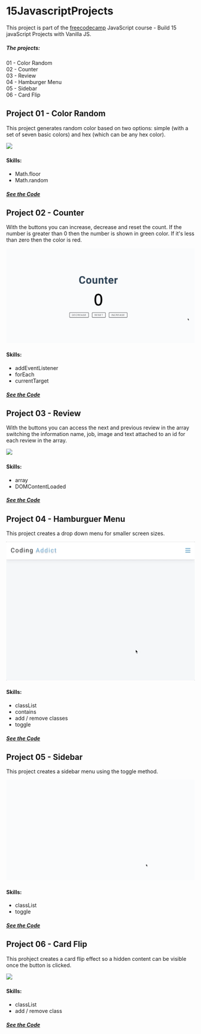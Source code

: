 # 15JavascriptProjects

This project is part of the [freecodecamp](https://www.youtube.com/watch?v=3PHXvlpOkf4) JavaScript course - Build 15 javaScript Projects with Vanilla JS.

##### The projects:
01 - Color Random<br/>
02 - Counter<br/>
03 - Review<br/>
04 - Hamburger Menu<br/>
05 - Sidebar<br/>
06 - Card Flip<br/>

## Project 01 - Color Random
This project generates random color based on two options: simple (with a set of seven basic colors) and hex (which can be any hex color).

![](./demo/project01.gif)

#### Skills:
- Math.floor
- Math.random

##### [See the Code](https://github.com/ynaraoliveira/15JavascriptProjects/tree/master/projects/01-color-random)

## Project 02 - Counter
With the buttons you can increase, decrease and reset the count. If the number is greater than 0 then the number is shown in green color. If it's less than zero then the color is red.

![](./demo/project02.gif)

#### Skills:
- addEventListener
- forEach
- currentTarget

##### [See the Code](https://github.com/ynaraoliveira/15JavascriptProjects/tree/master/projects/02-counter)

## Project 03 - Review
With the buttons you can access the next and previous review in the array switching the information name, job, image and text attached to an id for each review in the array.

![](./demo/project03.gif)

#### Skills:
- array
- DOMContentLoaded

##### [See the Code](https://github.com/ynaraoliveira/15JavascriptProjects/tree/master/projects/03-review)

## Project 04 - Hamburguer Menu
This project creates a drop down menu for smaller screen sizes. 

![](./demo/project04.gif)

#### Skills:
- classList
- contains
- add / remove classes
- toggle

##### [See the Code](https://github.com/ynaraoliveira/15JavascriptProjects/tree/master/projects/04-hamburger-menu)

## Project 05 - Sidebar
This project creates a sidebar menu using the toggle method. 

![](./demo/project05.gif)

#### Skills:
- classList
- toggle

##### [See the Code](https://github.com/ynaraoliveira/15JavascriptProjects/tree/master/projects/05-sidebar)

## Project 06 - Card Flip
This prohject creates a card flip effect so a hidden content can be visible once the button is clicked. 

![](./demo/project06.gif)

#### Skills:
- classList
- add / remove class

##### [See the Code](https://github.com/ynaraoliveira/15JavascriptProjects/tree/master/projects/06-modal)
